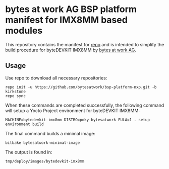 # bytes at work AG BSP platform manifest for IMX8MM based modules

This repository contains the manifest for [repo](https://source.android.com/setup/develop/repo) and is intended to
simplify the build procedure for byteDEVKIT IMX8MM by [bytes at work AG](https://www.bytesatwork.io).

## Usage

Use repo to download all necessary repositories:

	repo init -u https://github.com/bytesatwork/bsp-platform-nxp.git -b kirkstone
	repo sync

When these commands are completed successfully, the following command will setup a
Yocto Project environment for byteDEVKIT IMX8MM:

	MACHINE=bytedevkit-imx8mm DISTRO=poky-bytesatwork EULA=1 . setup-environment build

The final command builds a minimal image:

	bitbake bytesatwork-minimal-image

The output is found in:

	tmp/deploy/images/bytedevkit-imx8mm
